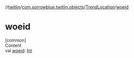 //[twitlin](../../index.md)/[com.sorrowblue.twitlin.objects](../index.md)/[TrendLocation](index.md)/[woeid](woeid.md)



# woeid  
[common]  
Content  
val [woeid](woeid.md): [Int](https://kotlinlang.org/api/latest/jvm/stdlib/kotlin/-int/index.html)  



